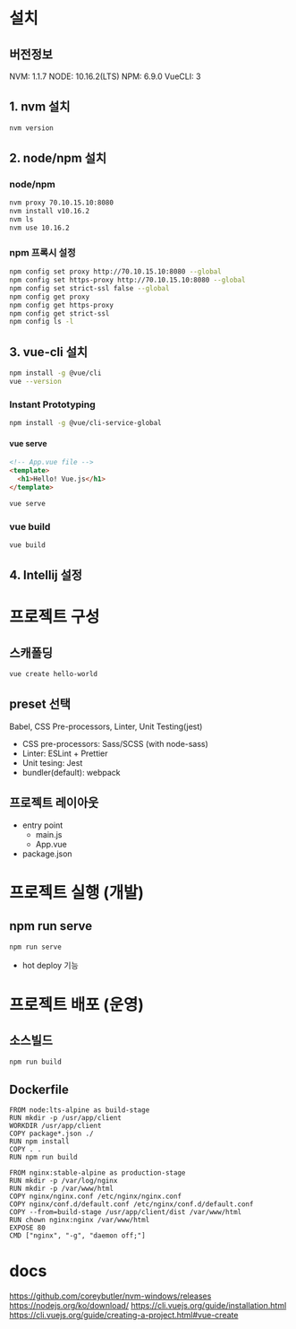 # 설치
## 버전정보
NVM: 1.1.7
NODE: 10.16.2(LTS)
NPM: 6.9.0
VueCLI: 3
## 1. nvm 설치
```bash
nvm version
```

## 2. node/npm 설치
### node/npm
```bash
nvm proxy 70.10.15.10:8080
nvm install v10.16.2
nvm ls
nvm use 10.16.2
```
### npm 프록시 설정
```bash
npm config set proxy http://70.10.15.10:8080 --global
npm config set https-proxy http://70.10.15.10:8080 --global
npm config set strict-ssl false --global
npm config get proxy
npm config get https-proxy
npm config get strict-ssl
npm config ls -l
```
## 3. vue-cli 설치

```bash
npm install -g @vue/cli
vue --version
```
### Instant Prototyping
```bash
npm install -g @vue/cli-service-global
```
#### vue serve
```html
<!-- App.vue file -->
<template>
  <h1>Hello! Vue.js</h1>
</template>
```
```bash
vue serve
```
### vue build
```bash
vue build
```
## 4. Intellij 설정
###
###

# 프로젝트 구성

## 스캐폴딩
```bash
vue create hello-world
```
## preset 선택
Babel, CSS Pre-processors, Linter, Unit Testing(jest)
- CSS pre-processors: Sass/SCSS (with node-sass)
- Linter: ESLint + Prettier
- Unit tesing: Jest
- bundler(default): webpack

## 프로젝트 레이아웃
- entry point
  - main.js
  - App.vue
- package.json

# 프로젝트 실행 (개발)
## npm run serve
```bash
npm run serve
```
- hot deploy 기능

# 프로젝트 배포 (운영)
## 소스빌드
```bash
npm run build
```
## Dockerfile
```
FROM node:lts-alpine as build-stage
RUN mkdir -p /usr/app/client
WORKDIR /usr/app/client
COPY package*.json ./
RUN npm install
COPY . .
RUN npm run build

FROM nginx:stable-alpine as production-stage
RUN mkdir -p /var/log/nginx
RUN mkdir -p /var/www/html
COPY nginx/nginx.conf /etc/nginx/nginx.conf
COPY nginx/conf.d/default.conf /etc/nginx/conf.d/default.conf
COPY --from=build-stage /usr/app/client/dist /var/www/html
RUN chown nginx:nginx /var/www/html
EXPOSE 80
CMD ["nginx", "-g", "daemon off;"]
```

# docs
https://github.com/coreybutler/nvm-windows/releases
https://nodejs.org/ko/download/
https://cli.vuejs.org/guide/installation.html
https://cli.vuejs.org/guide/creating-a-project.html#vue-create
